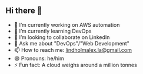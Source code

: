 ## Hi there 👋
- 🔭 I’m currently working on AWS automation
- 🌱 I’m currently learning DevOps
- 👯 I’m looking to collaborate on LinkedIn
- 💬 Ask me about "DevOps"/"Web Development"
- 📫 How to reach me: lindholmalex.la@gmail.com
- 😄 Pronouns: he/him
- ⚡ Fun fact: A cloud weighs around a million tonnes

<!--
**Alex0424/Alex0424** is a ✨ _special_ ✨ repository because its `README.md` (this file) appears on your GitHub profile.
-->
